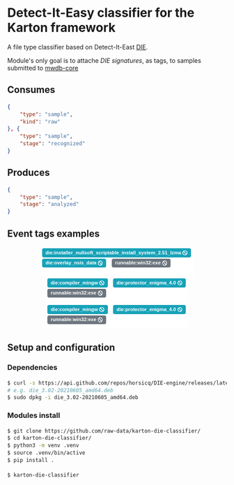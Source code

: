 # Detect-It-Easy classifier for the Karton framework

A file type classifier based on Detect-It-East [DIE](https://github.com/horsicq/Detect-It-Easy). 

Module's only goal is to attache _DIE signatures_, as tags, to samples submitted to [mwdb-core](https://github.com/CERT-Polska/mwdb-core)

## Consumes

```json
{
    "type": "sample",
    "kind": "raw"
}, {
    "type": "sample",
    "stage": "recognized"
}
```

## Produces

```json
{
    "type": "sample",
    "stage": "analyzed"
}
```

## Event tags examples

<p align="center">
    <img src="docs/die_sig_tag_1.png">
    <img src="docs/die_sig_tag_2.png">
    <img src="docs/die_sig_tag_2.png">
</p>

## Setup and configuration

### Dependencies

```bash
$ curl -s https://api.github.com/repos/horsicq/DIE-engine/releases/latest | grep browser_download_url | awk -F"\":" '{print $2}' | tr -d "\"" | grep deb | wget -q --show-progress -i -
# e.g. die_3.02-20210605_amd64.deb
$ sudo dpkg -i die_3.02-20210605_amd64.deb
```

### Modules install

```bash
$ git clone https://github.com/raw-data/karton-die-classifier/
$ cd karton-die-classifier/
$ python3 -m venv .venv
$ source .venv/bin/active
$ pip install .

$ karton-die-classifier
```